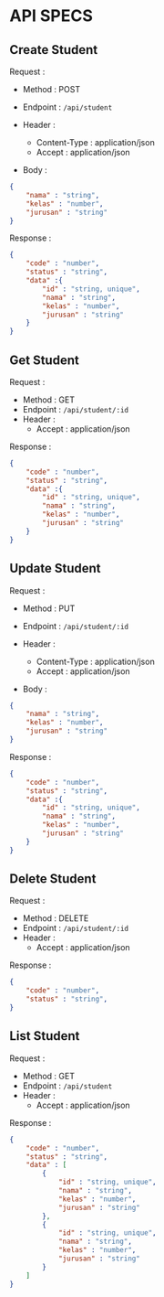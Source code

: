 # API SPECS

## Create Student

Request :
- Method : POST
- Endpoint : `/api/student`
- Header :
    - Content-Type : application/json
    - Accept : application/json

- Body :

```json
{
    "nama" : "string",
    "kelas" : "number",
    "jurusan" : "string"
}
```

Response :

```json
{
    "code" : "number",
    "status" : "string",
    "data" :{
        "id" : "string, unique",
        "nama" : "string",
        "kelas" : "number",
        "jurusan" : "string"
    }
}
```

## Get Student

Request :
- Method : GET
- Endpoint : `/api/student/:id`
- Header :
    - Accept : application/json


Response :

```json
{
    "code" : "number",
    "status" : "string",
    "data" :{
        "id" : "string, unique",
        "nama" : "string",
        "kelas" : "number",
        "jurusan" : "string"
    }
}
```

## Update Student

Request :
- Method : PUT
- Endpoint : `/api/student/:id`
- Header :
    - Content-Type : application/json
    - Accept : application/json

- Body :

```json
{
    "nama" : "string",
    "kelas" : "number",
    "jurusan" : "string"
}
```

Response :

```json
{
    "code" : "number",
    "status" : "string",
    "data" :{
        "id" : "string, unique",
        "nama" : "string",
        "kelas" : "number",
        "jurusan" : "string"
    }
}
```

## Delete Student

Request :
- Method : DELETE
- Endpoint : `/api/student/:id`
- Header :
    - Accept : application/json


Response :

```json
{
    "code" : "number",
    "status" : "string",
}
```

## List Student

Request :
- Method : GET
- Endpoint : `/api/student`
- Header :
    - Accept : application/json


Response :

```json
{
    "code" : "number",
    "status" : "string",
    "data" : [
        {
            "id" : "string, unique",
            "nama" : "string",
            "kelas" : "number",
            "jurusan" : "string"
        },
        {
            "id" : "string, unique",
            "nama" : "string",
            "kelas" : "number",
            "jurusan" : "string"
        }
    ]
}
```
